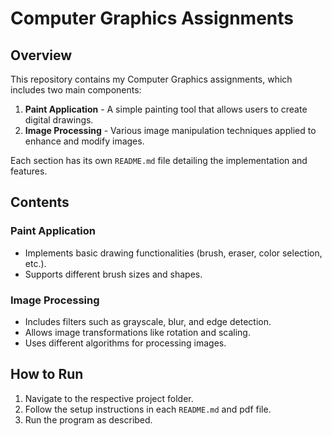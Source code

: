 # Computer Graphics Assignments

## Overview
This repository contains my Computer Graphics assignments, which includes two main components:

1. **Paint Application** - A simple painting tool that allows users to create digital drawings.
2. **Image Processing** - Various image manipulation techniques applied to enhance and modify images.

Each section has its own `README.md` file detailing the implementation and features.

## Contents

### Paint Application
- Implements basic drawing functionalities (brush, eraser, color selection, etc.).
- Supports different brush sizes and shapes.

### Image Processing
- Includes filters such as grayscale, blur, and edge detection.
- Allows image transformations like rotation and scaling.
- Uses different algorithms for processing images.

## How to Run
1. Navigate to the respective project folder.
2. Follow the setup instructions in each `README.md` and pdf file.
3. Run the program as described.

